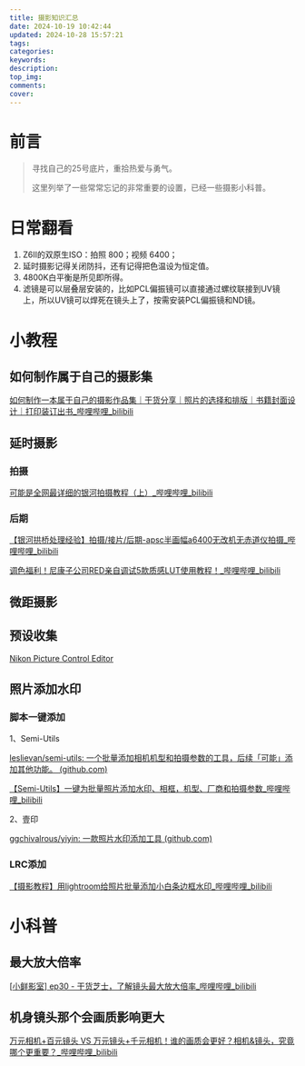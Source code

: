```yaml
---
title: 摄影知识汇总
date: 2024-10-19 10:42:44
updated: 2024-10-28 15:57:21
tags:
categories:
keywords:
description:
top_img:
comments:
cover:
---
```


# 前言

> 寻找自己的25号底片，重拾热爱与勇气。
>
> 这里列举了一些常常忘记的非常重要的设置，已经一些摄影小科普。

# 日常翻看

1. Z6II的双原生ISO：拍照 800；视频 6400；
2. 延时摄影记得关闭防抖，还有记得把色温设为恒定值。
3. 4800K白平衡是所见即所得。
4. 滤镜是可以层叠层安装的，比如PCL偏振镜可以直接通过螺纹联接到UV镜上，所以UV镜可以焊死在镜头上了，按需安装PCL偏振镜和ND镜。

# 小教程

## 如何制作属于自己的摄影集

[如何制作一本属于自己的摄影作品集｜干货分享｜照片的选择和排版｜书籍封面设计｜打印装订出书_哔哩哔哩_bilibili](https://www.bilibili.com/video/BV1wt4y1Y7ch/?spm_id_from=333.337.search-card.all.click&vd_source=851eb39e369398dfd488218128ad07b6)

## 延时摄影

### 拍摄

[可能是全网最详细的银河拍摄教程（上）_哔哩哔哩_bilibili](https://www.bilibili.com/video/BV1ty4y1778v/?spm_id_from=333.999.0.0&vd_source=851eb39e369398dfd488218128ad07b6)

### 后期

[【银河拱桥处理经验】拍摄/接片/后期-apsc半画幅a6400无改机无赤道仪拍摄_哔哩哔哩_bilibili](https://www.bilibili.com/video/BV1Lh4y1Z7Pk/?spm_id_from=333.999.0.0&vd_source=851eb39e369398dfd488218128ad07b6)

[调色福利！尼康子公司RED亲自调试5款质感LUT使用教程！_哔哩哔哩_bilibili](https://www.bilibili.com/video/BV1PpS4Y2EwN/?spm_id_from=333.1007.tianma.2-2-5.click&vd_source=851eb39e369398dfd488218128ad07b6)

## 微距摄影



## 预设收集

[Nikon Picture Control Editor](https://nikonpc.com/)

## 照片添加水印

### 脚本一键添加

1、Semi-Utils

[leslievan/semi-utils: 一个批量添加相机机型和拍摄参数的工具，后续「可能」添加其他功能。 (github.com)](https://github.com/leslievan/semi-utils)

[【Semi-Utils】一键为批量照片添加水印、相框，机型、厂商和拍摄参数_哔哩哔哩_bilibili](https://www.bilibili.com/video/BV11A411U7Kn/?spm_id_from=333.999.0.0&vd_source=851eb39e369398dfd488218128ad07b6)

2、壹印

[ggchivalrous/yiyin: 一款照片水印添加工具 (github.com)](https://github.com/ggchivalrous/yiyin)

### LRC添加

[【摄影教程】用lightroom给照片批量添加小白条边框水印_哔哩哔哩_bilibili](https://www.bilibili.com/video/BV1hy42187Fn/?spm_id_from=333.337.search-card.all.click&vd_source=851eb39e369398dfd488218128ad07b6)

# 小科普

## 最大放大倍率

[[小鲜影室\] ep30 - 干货芝士，了解镜头最大放大倍率_哔哩哔哩_bilibili](https://www.bilibili.com/video/BV1z4411B7rE/?spm_id_from=333.999.0.0&vd_source=851eb39e369398dfd488218128ad07b6)

## 机身镜头那个会画质影响更大

[万元相机+百元镜头 VS 万元镜头+千元相机！谁的画质会更好？相机&镜头，究竟哪个更重要？_哔哩哔哩_bilibili](https://www.bilibili.com/video/BV1ji1aYBEVJ/?spm_id_from=333.1007.tianma.1-2-2.click&vd_source=851eb39e369398dfd488218128ad07b6)
